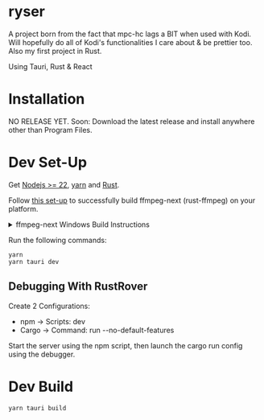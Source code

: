 # ryser

A project born from the fact that mpc-hc lags a BIT when used with Kodi. Will hopefully do all of Kodi's functionalities I care about & be prettier too. Also my first project in Rust.

Using Tauri, Rust & React

# Installation

NO RELEASE YET. Soon: Download the latest release and install anywhere other than Program Files.

# Dev Set-Up

Get [Nodejs >= 22](https://github.com/nvm-sh/nvm/releases/]), [yarn](https://classic.yarnpkg.com/lang/en/docs/install/#windows-stable) and [Rust](https://www.rust-lang.org/tools/install).

Follow [this set-up](https://github.com/zmwangx/rust-ffmpeg/wiki/Notes-on-building) to successfully build ffmpeg-next (rust-ffmpeg) on your platform.
<details><summary>ffmpeg-next Windows Build Instructions</summary>

* [Install LLVM](https://releases.llvm.org/download.html) (LLVM-xx.x.x-win64.exe on linked GitHub release)
* [Download FFMPEG "full_build-shared"](https://ffmpeg.org/download.html), extract somewhere.
* Add both LLVM's and FFMPEG's `bin` folders to your `PATH`.
* Create `FFMPEG_DIR` environmental variable and set it to your extracted FFMPEG dir (where include and lib reside)
* Restart your shell or PC, verify paths using `llmv -v` and `ffmpeg -v`. 
</details>

Run the following commands:
```
yarn
yarn tauri dev
```

## Debugging With RustRover
Create 2 Configurations:
- npm -> Scripts: dev
- Cargo -> Command: run --no-default-features

Start the server using the npm script, then launch the cargo run config using the debugger.

# Dev Build

```
yarn tauri build
```